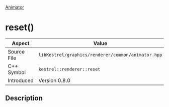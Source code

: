 [Animator](index)
# reset()
| Aspect | Value |
| --- | --- |
| Source File | `libKestrel/graphics/renderer/common/animator.hpp` |
| C++ Symbol | `kestrel::renderer::reset` |
| Introduced | Version 0.8.0 |
## Description

